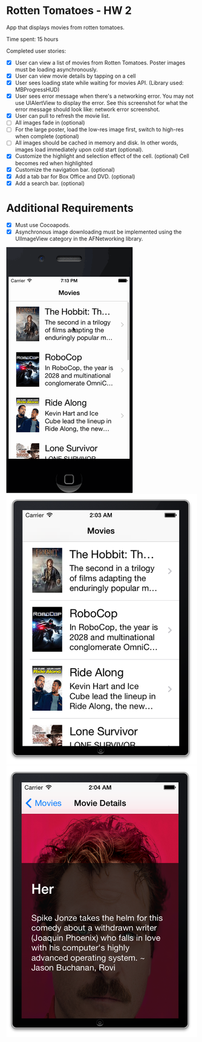 # Rotten Tomatoes - HW 2

App that displays movies from rotten tomatoes.
		
Time spent: 15 hours

Completed user stories:

* [x] User can view a list of movies from Rotten Tomatoes.  Poster images must be loading asynchronously.
* [x] User can view movie details by tapping on a cell
* [x] User sees loading state while waiting for movies API.  (Library used: MBProgressHUD)
* [x] User sees error message when there's a networking error.  You may not use UIAlertView to display the error.  See this screenshot for what the error message should look like: network error screenshot.
* [x] User can pull to refresh the movie list.
* [ ] All images fade in (optional)
* [ ] For the large poster, load the low-res image first, switch to high-res when complete (optional)
* [ ] All images should be cached in memory and disk. In other words, images load immediately upon cold start (optional).
* [x] Customize the highlight and selection effect of the cell. (optional) Cell becomes red when highlighted
* [x] Customize the navigation bar. (optional)
* [x] Add a tab bar for Box Office and DVD. (optional)
* [x] Add a search bar. (optional)

 # Additional Requirements

* [x] Must use Cocoapods.
* [x] Asynchronous image downloading must be implemented using the UIImageView category in the AFNetworking library.

![alt tag](https://raw.githubusercontent.com/stephy/rottenTomatoes/master/rottenTomatoes.gif)
![alt tag](https://raw.githubusercontent.com/stephy/rottenTomatoes/master/mainview.png)
![alt tag](https://raw.githubusercontent.com/stephy/rottenTomatoes/master/movieview.png)
